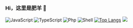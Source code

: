 ### Hi，这里是肥羊 👋
![JavaScript](https://img.shields.io/badge/-JavaScript-black?style=plastic&logo=javascript)
![TypeScript](https://img.shields.io/badge/-TypeScript-007ACC?style=plastic&logo=typescript&logoColor=white)
![Php](https://img.shields.io/badge/-php-394989?style=plastic&logo=php)
![Shell](https://img.shields.io/badge/-Shell-blasck?style=plastic&logo=Shell)
[![Top Langs](https://github-readme-stats.vercel.app/api/top-langs/?username=youshandefeiyang&layout=compact)](https://github.com/anuraghazra/github-readme-stats)
![](https://github-readme-stats.vercel.app/api?username=youshandefeiyang&show_icons=true)
